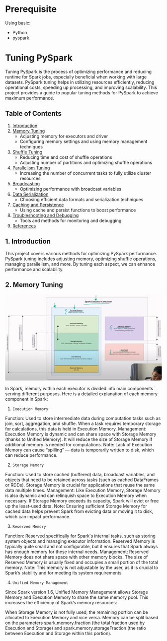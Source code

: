 # Prerequisite
Using basic:
-  Python
-  pyspark

# Tuning PySpark

Tuning PySpark is the process of optimizing performance and reducing runtime for Spark jobs, especially beneficial when working with large datasets. PySpark tuning helps in utilizing resources efficiently, reducing operational costs, speeding up processing, and improving scalability. This project provides a guide to popular tuning methods for PySpark to achieve maximum performance.

## Table of Contents

1. [Introduction](#introduction)
2. [Memory Tuning](#memory-tuning)
   - Adjusting memory for executors and driver
   - Configuring memory settings and using memory management techniques
3. [Shuffle Tuning](#shuffle-tuning)
   - Reducing time and cost of shuffle operations
   - Adjusting number of partitions and optimizing shuffle operations
4. [Parallelism Tuning](#parallelism-tuning)
   - Increasing the number of concurrent tasks to fully utilize cluster resources
5. [Broadcasting](#broadcasting)
   - Optimizing performance with broadcast variables
6. [Data Serialization](#data-serialization)
   - Choosing efficient data formats and serialization techniques
7. [Caching and Persistence](#caching-and-persistence)
   - Using cache and persist functions to boost performance
8. [Troubleshooting and Debugging](#troubleshooting-and-debugging)
   - Tools and methods for monitoring and debugging
9. [References](#references)

## 1. Introduction

This project covers various methods for optimizing PySpark performance. PySpark tuning includes adjusting memory, optimizing shuffle operations, managing parallelism, and more. By tuning each aspect, we can enhance performance and scalability.

## 2. Memory Tuning

![Codespace](image/Capture.PNG)

In Spark, memory within each executor is divided into main components serving different purposes. Here is a detailed explanation of each memory component in Spark:

1. `Execution Memory`
   
Function: Used to store intermediate data during computation tasks such as join, sort, aggregation, and shuffle. When a task requires temporary storage for calculations, this data is held in Execution Memory.
Management: Execution Memory is dynamic and can share space with Storage Memory (thanks to Unified Memory). It will reduce the size of Storage Memory if additional memory is needed for computations.
Note: Lack of Execution Memory can cause “spilling” — data is temporarily written to disk, which can reduce performance.

2. `Storage Memory`

Function: Used to store cached (buffered) data, broadcast variables, and objects that need to be retained across tasks (such as cached DataFrames or RDDs). Storage Memory is crucial for applications that reuse the same data multiple times.
Management: Like Execution Memory, Storage Memory is also dynamic and can relinquish space to Execution Memory when necessary. If Storage Memory exceeds its capacity, Spark will evict or free up the least-used data.
Note: Ensuring sufficient Storage Memory for cached data helps prevent Spark from evicting data or moving it to disk, which can impact performance.

3. `Reserved Memory`

Function: Reserved specifically for Spark's internal tasks, such as storing system objects and managing executor information. Reserved Memory is typically quite small and not configurable, but it ensures that Spark always has enough memory for these internal needs.
Management: Reserved Memory does not share space with other memory blocks. The size of Reserved Memory is usually fixed and occupies a small portion of the total memory.
Note: This memory is not adjustable by the user, as it is crucial to Spark’s stability and for meeting its system requirements.

4. `Unified Memory Management`
   
Since Spark version 1.6, Unified Memory Management allows Storage Memory and Execution Memory to share the same memory pool. This increases the efficiency of Spark’s memory resources:

When Storage Memory is not fully used, the remaining portion can be allocated to Execution Memory and vice versa.
Memory can be split based on the parameters spark.memory.fraction (the total fraction used by Execution and Storage) and spark.memory.storageFraction (the ratio between Execution and Storage within this portion).

